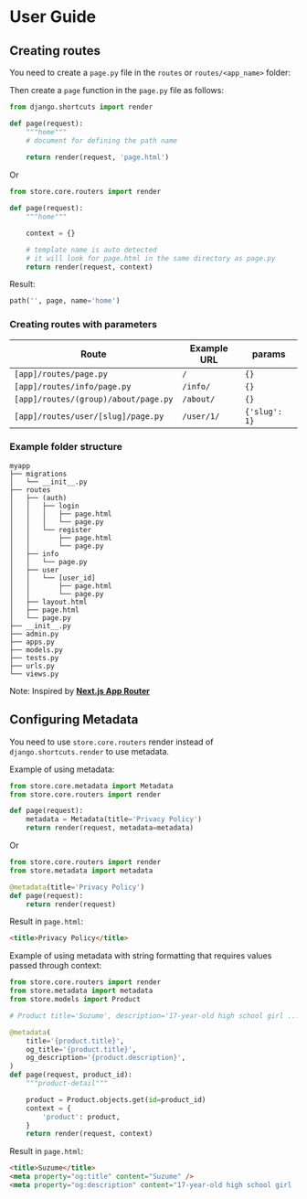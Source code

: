 # User Guide

## Creating routes

You need to create a `page.py` file in the `routes` or `routes/<app_name>` folder:

Then create a `page` function in the `page.py` file as follows:

```python
from django.shortcuts import render

def page(request):
    """home"""
    # document for defining the path name
    
    return render(request, 'page.html')
```

Or

```python
from store.core.routers import render

def page(request):
    """home"""

    context = {}

    # template name is auto detected
    # it will look for page.html in the same directory as page.py
    return render(request, context)
```

Result:

```python
path('', page, name='home')
```

### Creating routes with parameters

| Route                                | Example URL | params        |
| ------------------------------------ | ----------- | ------------- |
| `[app]/routes/page.py`               | `/`         | `{}`          |
| `[app]/routes/info/page.py`          | `/info/`    | `{}`          |
| `[app]/routes/(group)/about/page.py` | `/about/`   | `{}`          |
| `[app]/routes/user/[slug]/page.py`   | `/user/1/`  | `{'slug': 1}` |

### Example folder structure

```
myapp
├── migrations
│   └── __init__.py
├── routes
│   ├── (auth)
│   │   ├── login
│   │   │   ├── page.html
│   │   │   └── page.py
│   │   └── register
│   │       ├── page.html
│   │       └── page.py
│   ├── info
│   │   └── page.py
│   ├── user
│   │   └── [user_id]
│   │       ├── page.html
│   │       └── page.py
│   ├── layout.html
│   ├── page.html
│   └── page.py
├── __init__.py
├── admin.py
├── apps.py
├── models.py
├── tests.py
├── urls.py
└── views.py
```

Note: Inspired by **[Next.js App Router](https://nextjs.org/docs/app)**

## Configuring Metadata

You need to use `store.core.routers` render instead of `django.shortcuts.render` to use metadata.

Example of using metadata:

```python
from store.core.metadata import Metadata
from store.core.routers import render

def page(request):
    metadata = Metadata(title='Privacy Policy')
    return render(request, metadata=metadata)
```

Or

```python
from store.core.routers import render
from store.metadata import metadata

@metadata(title='Privacy Policy')
def page(request):
    return render(request)
```

Result in `page.html`:

```html
<title>Privacy Policy</title>
```

Example of using metadata with string formatting that requires values passed through context:

```python
from store.core.routers import render
from store.metadata import metadata
from store.models import Product

# Product title='Suzume', description='17-year-old high school girl ...'

@metadata(
    title='{product.title}',
    og_title='{product.title}',
    og_description='{product.description}',
)
def page(request, product_id):
    """product-detail"""

    product = Product.objects.get(id=product_id)
    context = {
        'product': product,
    }
    return render(request, context)
```

Result in `page.html`:

```html
<title>Suzume</title>
<meta property="og:title" content="Suzume" />
<meta property="og:description" content="17-year-old high school girl ..." />
```
